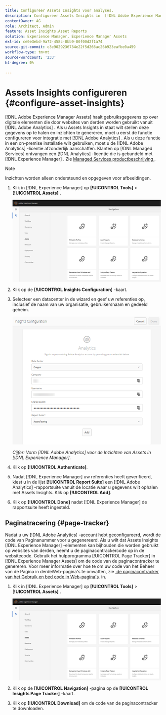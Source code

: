 ```yaml
---
title: Configureer Assets Insights voor analyses.
description: Configureer Assets Insights in  [!DNL Adobe Experience Manager Assets] .
contentOwner: AG
role: Architect, Admin
feature: Asset Insights,Asset Reports
solution: Experience Manager, Experience Manager Assets
exl-id: ce0e3ebd-9a72-458c-8bb9-80f00d2f1a74
source-git-commit: c3e9029236734e22f5d266ac26b923eafbe0a459
workflow-type: tm+mt
source-wordcount: '233'
ht-degree: 0%

---
```


# Assets Insights configureren {#configure-asset-insights}

[!DNL Adobe Experience Manager Assets] haalt gebruiksgegevens op over digitale elementen die door websites van derden worden gebruikt vanuit [!DNL Adobe Analytics] . Als u Assets Insights in staat wilt stellen deze gegevens op te halen en inzichten te genereren, moet u eerst de functie configureren voor integratie met [!DNL Adobe Analytics] . Als u deze functie in een on-premise installatie wilt gebruiken, moet u de [!DNL Adobe Analytics] -licentie afzonderlijk aanschaffen. Klanten op [!DNL Managed Services] ontvangen een [!DNL Analytics] -licentie die is gebundeld met [!DNL Experience Manager] . Zie [&#x200B; Managed Services productbeschrijving &#x200B;](https://helpx.adobe.com/nl/legal/product-descriptions/adobe-experience-manager-managed-services.html).

>[!NOTE]
>
>Inzichten worden alleen ondersteund en opgegeven voor afbeeldingen.

1. Klik in [!DNL Experience Manager] op **[!UICONTROL Tools]** > **[!UICONTROL Assets]** .

   ![&#x200B; chlimage_1-72 &#x200B;](assets/chlimage_1-210.png)

1. Klik op de **[!UICONTROL Insights Configuration]** -kaart.
1. Selecteer een datacenter in de wizard en geef uw referenties op, inclusief de naam van uw organisatie, gebruikersnaam en gedeeld geheim.

   ![&#x200B; vorm Adobe Analytics voor de Inzichten van Assets in Experience Manager &#x200B;](assets/insights_config2.png)

   *Cijfer: Vorm [!DNL Adobe Analytics] voor de Inzichten van Assets in [!DNL Experience Manager].*

1. Klik op **[!UICONTROL Authenticate]**.
1. Nadat [!DNL Experience Manager] uw referenties heeft geverifieerd, kiest u in de lijst **[!UICONTROL Report Suite]** een [!DNL Adobe Analytics] -rapportsuite vanuit de locatie waar u gegevens wilt ophalen met Assets Insights. Klik op **[!UICONTROL Add]**.
1. Klik op **[!UICONTROL Done]** nadat [!DNL Experience Manager] de rapportsuite heeft ingesteld.

## Paginatracering {#page-tracker}

Nadat u uw [!DNL Adobe Analytics] -account hebt geconfigureerd, wordt de code van Paginanummer voor u gegenereerd. Als u wilt dat Assets Insights [!DNL Experience Manager] -elementen kan bijhouden die worden gebruikt op websites van derden, neemt u de paginacontrackercode op in de websitecode. Gebruik het hulpprogramma [!UICONTROL Page Tracker] in [!DNL Experience Manager Assets] om de code van de paginacontracker te genereren. Voor meer informatie over hoe te om uw code van het Beheer van de Pagina in derdeWeb-pagina&#39;s te omvatten, zie [&#x200B; de paginacontracker van het Gebruik en bed code in Web-pagina&#39;s &#x200B;](/help/assets/use-page-tracker.md) in.

1. Klik in [!DNL Experience Manager] op **[!UICONTROL Tools]** > **[!UICONTROL Assets]** .

   ![&#x200B; chlimage_1-73 &#x200B;](assets/chlimage_1-214.png)

1. Klik op de **[!UICONTROL Navigation]** -pagina op de **[!UICONTROL Insights Page Tracker]** -kaart.
1. Klik op **[!UICONTROL Download]** om de code van de paginacontracker te downloaden.
